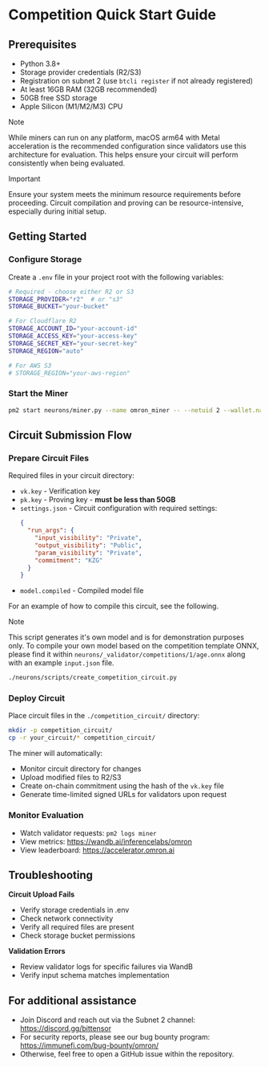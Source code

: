 # Competition Quick Start Guide

## Prerequisites

- Python 3.8+
- Storage provider credentials (R2/S3)
- Registration on subnet 2 (use `btcli register` if not already registered)
- At least 16GB RAM (32GB recommended)
- 50GB free SSD storage
- Apple Silicon (M1/M2/M3) CPU

> [!NOTE]
> While miners can run on any platform, macOS arm64 with Metal acceleration is the recommended configuration since validators use this architecture for evaluation. This helps ensure your circuit will perform consistently when being evaluated.

> [!IMPORTANT]
> Ensure your system meets the minimum resource requirements before proceeding. Circuit compilation and proving can be resource-intensive, especially during initial setup.

## Getting Started

### Configure Storage

Create a `.env` file in your project root with the following variables:

```bash
# Required - choose either R2 or S3
STORAGE_PROVIDER="r2"  # or "s3"
STORAGE_BUCKET="your-bucket"

# For Cloudflare R2
STORAGE_ACCOUNT_ID="your-account-id"
STORAGE_ACCESS_KEY="your-access-key"
STORAGE_SECRET_KEY="your-secret-key"
STORAGE_REGION="auto"

# For AWS S3
# STORAGE_REGION="your-aws-region"
```

### Start the Miner

```bash
pm2 start neurons/miner.py --name omron_miner -- --netuid 2 --wallet.name your_wallet --logging.debug
```

## Circuit Submission Flow

### Prepare Circuit Files

Required files in your circuit directory:

- `vk.key` - Verification key
- `pk.key` - Proving key - **must be less than 50GB**
- `settings.json` - Circuit configuration with required settings:
  ```json
  {
    "run_args": {
      "input_visibility": "Private",
      "output_visibility": "Public",
      "param_visibility": "Private",
      "commitment": "KZG"
    }
  }
  ```
- `model.compiled` - Compiled model file

For an example of how to compile this circuit, see the following.

> [!NOTE]
> This script generates it's own model and is for demonstration purposes only. To compile your own model based on the competition template ONNX, please find it within `neurons/_validator/competitions/1/age.onnx` along with an example `input.json` file.

```bash
./neurons/scripts/create_competition_circuit.py
```

### Deploy Circuit

Place circuit files in the `./competition_circuit/` directory:

```bash
mkdir -p competition_circuit/
cp -r your_circuit/* competition_circuit/
```

The miner will automatically:

- Monitor circuit directory for changes
- Upload modified files to R2/S3
- Create on-chain commitment using the hash of the `vk.key` file
- Generate time-limited signed URLs for validators upon request

### Monitor Evaluation

- Watch validator requests: `pm2 logs miner`
- View metrics: https://wandb.ai/inferencelabs/omron
- View leaderboard: https://accelerator.omron.ai

## Troubleshooting

**Circuit Upload Fails**

- Verify storage credentials in .env
- Check network connectivity
- Verify all required files are present
- Check storage bucket permissions

**Validation Errors**

- Review validator logs for specific failures via WandB
- Verify input schema matches implementation

## For additional assistance

- Join Discord and reach out via the Subnet 2 channel: https://discord.gg/bittensor
- For security reports, please see our bug bounty program: https://immunefi.com/bug-bounty/omron/
- Otherwise, feel free to open a GitHub issue within the repository.
